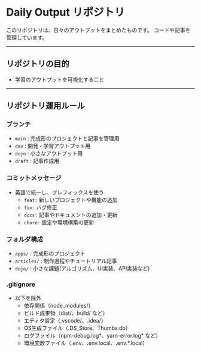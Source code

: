 # Daily Output リポジトリ

このリポジトリは、日々のアウトプットをまとめたものです。
コードや記事を管理しています。

---

## リポジトリの目的
- 学習のアウトプットを可視化すること

---

## リポジトリ運用ルール

### ブランチ
- `main`  : 完成形のプロジェクトと記事を管理用
- `dev`   : 開発・学習アウトプット用
- `dojo`  : 小さなアウトプット用
- `draft` : 記事作成用

### コミットメッセージ
- 英語で統一し、プレフィックスを使う
  - `feat:` 新しいプロジェクトや機能の追加
  - `fix:`  バグ修正
  - `docs:` 記事やドキュメントの追加・更新
  - `chore:` 設定や環境構築の更新

### フォルダ構成
- `apps/`      : 完成形のプロジェクト
- `articles/`  : 制作過程やチュートリアル記事
- `dojo/`      : 小さな課題(アルゴリズム、UI実装、API実装など)

### .gitignore
- 以下を除外
  - 依存関係（node_modules/）
  - ビルド成果物（dist/、build/ など）
  - エディタ設定（.vscode/、.idea/）
  - OS生成ファイル（.DS_Store、Thumbs.db）
  - ログファイル（npm-debug.log*、yarn-error.log* など）
  - 環境変数ファイル（.env、.env.local、.env.*.local）